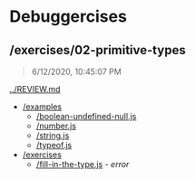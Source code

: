 # Debuggercises 

## /exercises/02-primitive-types 

> 6/12/2020, 10:45:07 PM 

[../REVIEW.md](../REVIEW.md)

- [/examples](./examples/REVIEW.md)
  - [/boolean-undefined-null.js](./examples/REVIEW.md#boolean-undefined-nulljs)  
  - [/number.js](./examples/REVIEW.md#numberjs)  
  - [/string.js](./examples/REVIEW.md#stringjs)  
  - [/typeof.js](./examples/REVIEW.md#typeofjs)  
- [/exercises](./exercises/REVIEW.md)
  - [/fill-in-the-type.js](./exercises/REVIEW.md#fill-in-the-typejs) - _error_ 

